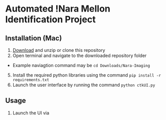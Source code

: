 # Automated !Nara Mellon Identification Project

## Installation (Mac)
 1. [Download](https://github.com/LucCote/Nara-Imaging/archive/refs/heads/main.zip) and unzip or clone this repository
 3. Open terminal and navigate to the downloaded repository folder
  - Example naviagtion command may be ```cd Downloads/Nara-Imaging```
 5. Install the required python libraries using the command ```pip install -r requirements.txt```
 6. Launch the user interface by running the command ```python ctkUI.py```

## Usage
1. Launch the UI via
